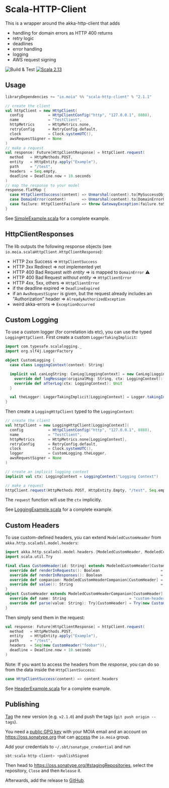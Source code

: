 # Scala-HTTP-Client

This is a wrapper around the akka-http-client that adds

* handling for domain errors as HTTP 400 returns
* retry logic
* deadlines
* error handling
* logging
* AWS request signing

![Build & Test](https://github.com/moia-dev/scala-http-client/workflows/Build%20&%20Test/badge.svg)
[![Scala 2.13](https://img.shields.io/maven-central/v/io.moia/scala-http-client_2.13.svg)](https://search.maven.org/search?q=scala-http-client_2.13)

## Usage

```sbt
libraryDependencies += "io.moia" %% "scala-http-client" % "2.1.1"
```

```scala
// create the client
val httpClient = new HttpClient(
  config           = HttpClientConfig("http", "127.0.0.1", 8888),
  name             = "TestClient",
  httpMetrics      = HttpMetrics.none,
  retryConfig      = RetryConfig.default,
  clock            = Clock.systemUTC(),
  awsRequestSigner = None
)
// make a request
val response: Future[HttpClientResponse] = httpClient.request(
  method   = HttpMethods.POST,
  entity   = HttpEntity.apply("Example"),
  path     = "/test",
  headers  = Seq.empty,
  deadline = Deadline.now + 10.seconds
)
// map the response to your model
response.flatMap {
  case HttpClientSuccess(content) => Unmarshal(content).to[MySuccessObject].map(Right(_))
  case DomainError(content)       => Unmarshal(content).to[DomainErrorObject].map(Left(_))
  case failure: HttpClientFailure => throw GatewayException(failure.toString)
}
```

See [SimpleExample.scala](/src/it/scala/io/moia/scalaHttpClient/SimpleExample.scala) for a complete example.

## HttpClientResponses

The lib outputs the following response objects (see `io.moia.scalaHttpClient.HttpClientResponse`):

* HTTP 2xx Success => `HttpClientSuccess`
* HTTP 3xx Redirect => not implemented yet
* HTTP 400 Bad Request _with entity_ => is mapped to `DomainError` ⚠️
* HTTP 400 Bad Request _without entity_ => `HttpClientError`
* HTTP 4xx, 5xx, others => `HttpClientError`
* if the deadline expired => `DeadlineExpired`
* if an `AwsRequestSigner` is given, but the request already includes an "Authorization" header => `AlreadyAuthorizedException`
* weird akka-errors => `ExceptionOccurred`


## Custom Logging

To use a custom logger (for correlation ids etc), you can use the typed `LoggingHttpClient`. 
First create a custom `LoggerTakingImplicit`:

```scala
import com.typesafe.scalalogging._
import org.slf4j.LoggerFactory

object CustomLogging {
  case class LoggingContext(context: String)

  implicit val canLogString: CanLog[LoggingContext] = new CanLog[LoggingContext] {
    override def logMessage(originalMsg: String, ctx: LoggingContext): String = ???
    override def afterLog(ctx: LoggingContext): Unit                          = ???
  }

  val theLogger: LoggerTakingImplicit[LoggingContext] = Logger.takingImplicit(LoggerFactory.getLogger(getClass.getName))
}
``` 

Then create a `LoggingHttpClient` typed to the `LoggingContext`:

```scala
// create the client
val httpClient = new LoggingHttpClient[LoggingContext](
  config           = HttpClientConfig("http", "127.0.0.1", 8888),
  name             = "TestClient",
  httpMetrics      = HttpMetrics.none[LoggingContext],
  retryConfig      = RetryConfig.default,
  clock            = Clock.systemUTC(),
  logger           = CustomLogging.theLogger,
  awsRequestSigner = None
)

// create an implicit logging context
implicit val ctx: LoggingContext = LoggingContext("Logging Context")

// make a request
httpClient.request(HttpMethods.POST, HttpEntity.Empty, "/test", Seq.empty, Deadline.now + 10.seconds)
```

The `request` function will use the `ctx` implicitly.

See [LoggingExample.scala](/src/it/scala/io/moia/scalaHttpClient/LoggingExample.scala) for a complete example.


## Custom Headers

To use custom-defined headers, you can extend `ModeledCustomHeader` from `akka.http.scaladsl.model.headers`:

```scala
import akka.http.scaladsl.model.headers.{ModeledCustomHeader, ModeledCustomHeaderCompanion}
import scala.util.Try

final class CustomHeader(id: String) extends ModeledCustomHeader[CustomHeader] {
  override def renderInRequests(): Boolean                           = true
  override def renderInResponses(): Boolean                          = true
  override def companion: ModeledCustomHeaderCompanion[CustomHeader] = CustomHeader
  override def value(): String                                       = id
}
object CustomHeader extends ModeledCustomHeaderCompanion[CustomHeader] {
  override def name: String                            = "custom-header"
  override def parse(value: String): Try[CustomHeader] = Try(new CustomHeader(value))
}
```

Then simply send them in the request:

```scala
val response: Future[HttpClientResponse] = httpClient.request(
  method   = HttpMethods.POST,
  entity   = HttpEntity.apply("Example"),
  path     = "/test",
  headers  = Seq(new CustomHeader("foobar")),
  deadline = Deadline.now + 10.seconds
)
```

Note: If you want to access the headers from the _response_, you can do so from the data inside the `HttpClientSuccess`:

```scala
case HttpClientSuccess(content) => content.headers
```

See [HeaderExample.scala](/src/it/scala/io/moia/scalaHttpClient/HeaderExample.scala) for a complete example.

## Publishing

[Tag](https://github.com/moia-dev/scala-http-client/tags) the new version (e.g. `v2.1.0`) and push the tags (`git push origin --tags`).

You need a [public GPG key](https://www.scala-sbt.org/release/docs/Using-Sonatype.html) with your MOIA email and an account on https://oss.sonatype.org that can [access](https://issues.sonatype.org/browse/OSSRH-52948) the `io.moia` group.

Add your credentials to `~/.sbt/sonatype_credential` and run
```sbt
sbt:scala-http-client> +publishSigned
```

Then head to https://oss.sonatype.org/#stagingRepositories, select the repository, `Close` and then `Release` it.

Afterwards, add the release to [GitHub](https://github.com/moia-dev/scala-http-client/releases).